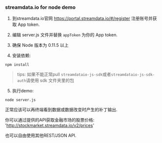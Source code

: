 ### streamdata.io for node demo

1. 到streamdata.io官网 https://portal.streamdata.io/#/register 注册账号并获取 App token.

2. 编辑 server.js 文件并替换 `appToken` 为你的 App token.

3. 确保 Node 版本为 0.11.5 以上

4. 安装依赖:

  ```
  npm install
  ```

> tips: 如果不能正常pull `streamdataio-js-sdk`或者`streamdataio-js-sdk-auth`请使用 sdk 文件夹里的包

5. 执行demo:

  ```
  node server.js
  ```

正常应该可以再终端看到数据或数据改变时产生的补丁输出.



你可以通过提供的API获取金融市场的股票价格:
'http://stockmarket.streamdata.io/v2/prices'

也可以自由使用其他REST/JSON API.
